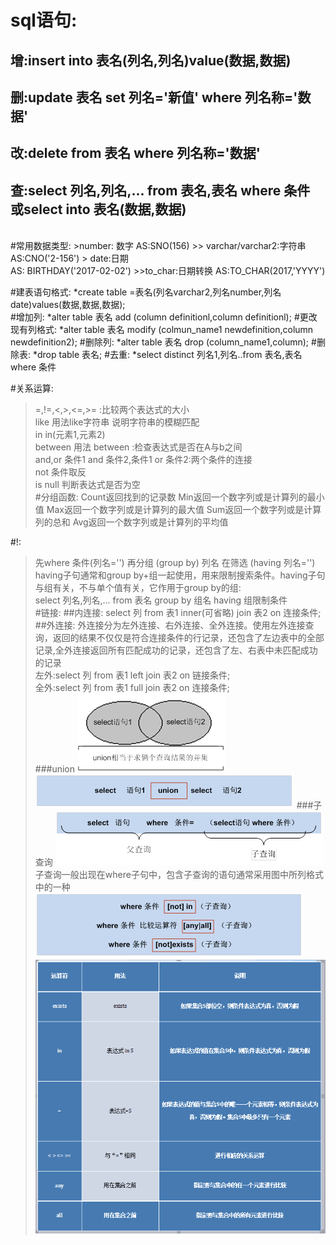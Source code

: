 sql语句:
====
增:insert into 表名(列名,列名)value(数据,数据)<br>
--
删:update 表名 set 列名='新值' where 列名称='数据'<br>
--
改:delete from 表名 where 列名称='数据'<br>
--
查:select 列名,列名,... from 表名,表名 where 条件<br>
或select into 表名(数据,数据)
--
<br>
#常用数据类型:
>number:	数字 AS:SNO(156)
>> varchar/varchar2:字符串 AS:CNO('2-156')
> date:日期<br> AS: BIRTHDAY('2017-02-02')
>>to_char:日期转换 AS:TO_CHAR(2017,'YYYY')		
<br>

#建表语句格式:
	*create table =表名(列名varchar2,列名number,列名date)values(数据,数据,数据);
<br>
#增加列:
	*alter table 表名 add (column definitionl,column definitionl);
#更改现有列格式:
	*alter table 表名 modify (colmun_name1 newdefinition,column newdefinition2);
#删除列:
	*alter table 表名 drop (column_name1,column);
#删除表:
	*drop table 表名;
#去重:
	*select distinct 列名1,列名..from 表名,表名 where 条件


#关系运算:
>=,!=,<,>,<=,>=  :比较两个表达式的大小<br>
>like 用法like字符串 说明字符串的模糊匹配<br>
>in in(元素1,元素2)<br>
>between 用法 between :检查表达式是否在A与b之间<br>
>and,or 条件1 and 条件2,条件1 or 条件2:两个条件的连接<br>
>not 条件取反<br>
>is null 判断表达式是否为空<br>
#分组函数:
		Count返回找到的记录数
		Min返回一个数字列或是计算列的最小值
		Max返回一个数字列或是计算列的最大值
		Sum返回一个数字列或是计算列的总和
		Avg返回一个数字列或是计算列的平均值

#!:
>先where 条件(列名='') 再分组 (group by) 列名 在筛选 (having 列名='')<br>
>having子句通常和group by+组一起使用，用来限制搜索条件。having子句与组有关，不与单个值有关，它作用于group by的组:<br>select 列名,列名,... from 表名 group by 组名 having 组限制条件<br>
#链接:
##内连接:
select 列 from 表1 inner(可省略) join 表2 on 连接条件;<br>
##外连接:
外连接分为左外连接、右外连接、全外连接。使用左外连接查询，返回的结果不仅仅是符合连接条件的行记录，还包含了左边表中的全部记录,全外连接返回所有匹配成功的记录，还包含了左、右表中未匹配成功的记录<br>
左外:select 列 from 表1 left join 表2 on 链接条件;<br>
全外:select 列 from 表1 full join 表2 on 连接条件;<br>
###union
![1](oracle_note/1.png)
![2](oracle_note/2.png)
###子查询
![3](oracle_note/3.png)<br>
子查询一般出现在where子句中，包含子查询的语句通常采用图中所列格式中的一种<br>
![4](oracle_note/4.png)<br>
![5](oracle_note/5.png)<br>